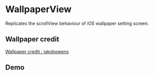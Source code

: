 # WallpaperView
Replicates the scrollView behaviour of iOS wallpaper setting screen.

## Wallpaper credit 
[Wallpaper credti : jakobowens](https://unsplash.com/@jakobowens1)

## Demo

